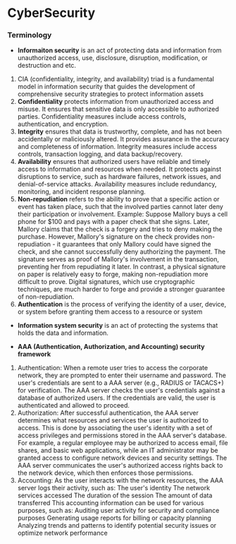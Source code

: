 # CyberSecurity

### Terminology
* **Informaiton security** is an act of protecting data and information from unauthorized access, use, disclosure, disruption, modification, or destruction and etc.
1. CIA (confidentiality, integrity, and availability) triad is a fundamental model in information security that guides the development of comprehensive security strategies to protect information assets
2. **Confidentiality** protects information from unauthorized access and misuse. It ensures that sensitive data is only accessible to authorized parties. Confidentiality measures include access controls, authentication, and encryption.
3. **Integrity** ensures that data is trustworthy, complete, and has not been accidentally or maliciously altered. It provides assurance in the accuracy and completeness of information. Integrity measures include access controls, transaction logging, and data backup/recovery.
4. **Availability** ensures that authorized users have reliable and timely access to information and resources when needed. It protects against disruptions to service, such as hardware failures, network issues, and denial-of-service attacks. Availability measures include redundancy, monitoring, and incident response planning.
5. **Non-repudiation** refers to the ability to prove that a specific action or event has taken place, such that the involved parties cannot later deny their participation or involvement. Example: Suppose Mallory buys a cell phone for $100 and pays with a paper check that she signs. Later, Mallory claims that the check is a forgery and tries to deny making the purchase. However, Mallory's signature on the check provides non-repudiation - it guarantees that only Mallory could have signed the check, and she cannot successfully deny authorizing the payment. The signature serves as proof of Mallory's involvement in the transaction, preventing her from repudiating it later. In contrast, a physical signature on paper is relatively easy to forge, making non-repudiation more difficult to prove. Digital signatures, which use cryptographic techniques, are much harder to forge and provide a stronger guarantee of non-repudiation.
6. **Authentication**  is the process of verifying the identity of a user, device, or system before granting them access to a resource or system
* **Information system security** is an act of protecting the systems that holds the data and information.

* **AAA (Authentication, Authorization, and Accounting) security framework**
1. Authentication: When a remote user tries to access the corporate network, they are prompted to enter their username and password. The user's credentials are sent to a AAA server (e.g., RADIUS or TACACS+) for verification. The AAA server checks the user's credentials against a database of authorized users. If the credentials are valid, the user is authenticated and allowed to proceed.
2. Authorization: After successful authentication, the AAA server determines what resources and services the user is authorized to access. This is done by associating the user's identity with a set of access privileges and permissions stored in the AAA server's database. For example, a regular employee may be authorized to access email, file shares, and basic web applications, while an IT administrator may be  granted access to configure network devices and security settings. The AAA server communicates the user's authorized access rights back to the network device, which then enforces those permissions.
3. Accounting: As the user interacts with the network resources, the AAA server logs their activity, such as: The user's identity The network services accessed The duration of the session The amount of data transferred This accounting information can be used for various purposes, such as: Auditing user activity for security and compliance purposes Generating usage reports for billing or capacity planning
Analyzing trends and patterns to identify potential security issues or optimize network performance

### 

